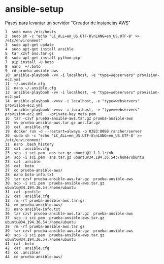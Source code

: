 # ansible-setup
Pasos para levantar un servidor "Creador de instancias AWS"

    1  sudo nano /etc/hosts
    2  sudo sh -c "echo 'LC_ALL=en_US.UTF-8\nLANG=en_US.UTF-8' >> /etc/environment"
    3  sudo apt-get update
    4  sudo apt-get install ansible
    5  tar xzvf ans.tar.gz 
    6  sudo apt-get install python-pip
    7  pip install -U boto
    8  nano  ~/.boto
    9  cd prueba-ansible-aws
    10  ansible-playbook -vv -i localhost, -e "type=webservers" provision-ec2.yml
    11  ~/.ansible.cfg
    12  nano ~/.ansible.cfg
    13  ansible-playbook -vv -i localhost, -e "type=webservers" provision-ec2.yml
    14  ansible-playbook -vvvv -i localhost, -e "type=webservers" provision-ec2.yml
    15  ansible-playbook -vvvv -i localhost, -e "type=webservers" provision-ec2.yml  --private-key meta.pem 
    16  tar -czvf prueba-ansible-aws.tar.gz prueba-ansible-aws
    17  mv prueba-ansible-aws.tar.gz ans.tar.gz
    18  cat .ansible.cfg 
    19  docker run -d --restart=always -p 8383:8080 rancher/server
    20  sudo sh -c "echo 'LC_ALL=en_US.UTF-8\nLANG=en_US.UTF-8' >> /etc/environment"
    21  nano .bash_history 
    22  cat .ansible.cfg 
    23  scp -i sci.pem  ans.tar.gz ubuntu@1.1.1.1:/ok
    24  scp -i sci.pem  ans.tar.gz ubuntu@34.194.36.54:/home/ubuntu
    25  cat .ansible
    26  cat .boto
    27  cd prueba-ansible-aws/
    28  nano boto-info.txt
    29  tar czvf prueba-ansible-aws.tar.gz  prueba-ansible-aws
    30  scp -i sci.pem  prueba-ansible-aws.tar.gz    ubuntu@34.194.36.54:/home/ubuntu
    31  cat .profile 
    32  cat .ansible.cfg 
    33  rm -rf prueba-ansible-aws.tar.gz 
    34  cd prueba-ansible-aws/
    35  nano ansible-info.txt
    36  tar czvf prueba-ansible-aws.tar.gz  prueba-ansible-aws
    37  scp -i sci.pem  prueba-ansible-aws.tar.gz    ubuntu@34.194.36.54:/home/ubuntu
    38  rm -rf prueba-ansible-aws.tar.gz 
    39  tar czvf prueba-ansible-aws.tar.gz  prueba-ansible-aws
    40  scp -i sci.pem  prueba-ansible-aws.tar.gz    ubuntu@34.194.36.54:/home/ubuntu
    41  cat .boto 
    42  cat .ansible.cfg 
    43  cd .ansible/
    44  cd prueba-ansible-aws/

